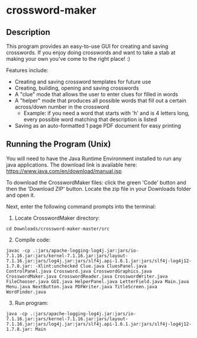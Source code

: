 # crossword-maker

## Description

This program provides an easy-to-use GUI for creating and saving crosswords. If you enjoy doing crosswords and want to take a stab at making your own you've come to the right place! :)

Features include:
* Creating and saving crossword templates for future use
* Creating, building, opening and saving crosswords
* A "clue" mode that allows the user to enter clues for filled in words
* A "helper" mode that produces all possible words that fill out a certain across/down number in the crossword
  * Example: if you need a word that starts with 'h' and is 4 letters long, every possible word matching that description is listed
* Saving as an auto-formatted 1 page PDF document for easy printing

## Running the Program (Unix)

You will need to have the Java Runtime Environment installed to run any java applications.
The download link is available here: https://www.java.com/en/download/manual.jsp

To download the CrosswordMaker files: click the green 'Code' button and then the 'Download ZIP' button.
Locate the zip file in your Downloads folder and open it.

Next, enter the following command prompts into the terminal:

1. Locate CrosswordMaker directory: 

```
cd Downloads/crossword-maker-master/src
```

2. Compile code: 

```
javac -cp .:jars/apache-logging-log4j.jar:jars/io-7.1.16.jar:jars/kernel-7.1.16.jar:jars/layout-7.1.16.jar:jars/log4j.jar:jars/slf4j.api-1.6.1.jar:jars/slf4j-log4j12-1.7.8.jar: -Xlint:unchecked Clue.java CluesPanel.java ControlPanel.java Crossword.java CrosswordGraphics.java CrosswordMaker.java CrosswordReader.java CrosswordWriter.java FileChooser.java GUI.java HelperPanel.java LetterField.java Main.java Menu.java NextButton.java PDFWriter.java TitleScreen.java WordFinder.java
```
   
3. Run program: 

```
java -cp .:jars/apache-logging-log4j.jar:jars/io-7.1.16.jar:jars/kernel-7.1.16.jar:jars/layout-7.1.16.jar:jars/log4j.jar:jars/slf4j.api-1.6.1.jar:jars/slf4j-log4j12-1.7.8.jar: Main
```
